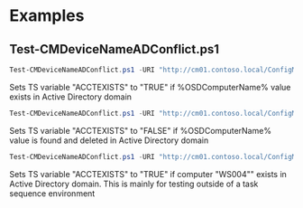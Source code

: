 # Examples

## Test-CMDeviceNameADConflict.ps1

```powershell
Test-CMDeviceNameADConflict.ps1 -URI "http://cm01.contoso.local/ConfigMgrWebService/ConfigMgr.asmx" -SecretKey "12352342" -TSVariable "ACCTEXISTS"
```

Sets TS variable "ACCTEXISTS" to "TRUE" if %OSDComputerName% value exists in Active Directory domain

```powershell
Test-CMDeviceNameADConflict.ps1 -URI "http://cm01.contoso.local/ConfigMgrWebService/ConfigMgr.asmx" -SecretKey "12352342" -TSVariable "ACCTEXISTS" -Delete
```

Sets TS variable "ACCTEXISTS" to "FALSE" if %OSDComputerName% value is found and deleted in Active Directory domain

```powershell
Test-CMDeviceNameADConflict.ps1 -URI "http://cm01.contoso.local/ConfigMgrWebService/ConfigMgr.asmx" -SecretKey "12352342" -TSVariable "ACCTEXISTS" -ComputerName "WS004"
```

Sets TS variable "ACCTEXISTS" to "TRUE" if computer "WS004"" exists in Active Directory domain. This is mainly for testing outside of a task sequence environment
